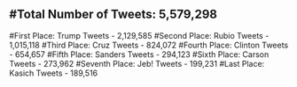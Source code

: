 #Total Number of Tweets: 5,579,298 
---
#First Place: Trump Tweets - 2,129,585
#Second Place: Rubio Tweets - 1,015,118
#Third Place: Cruz Tweets - 824,072
#Fourth Place: Clinton Tweets - 654,657
#Fifth Place: Sanders Tweets - 294,123
#Sixth Place: Carson Tweets - 273,962
#Seventh Place: Jeb! Tweets - 199,231
#Last Place: Kasich Tweets - 189,516
